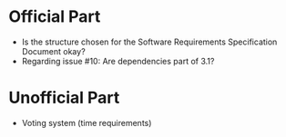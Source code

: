# Official Part

* Is the structure chosen for the Software Requirements Specification Document okay?
* Regarding issue #10: Are dependencies part of 3.1?


# Unofficial Part
* Voting system (time requirements)